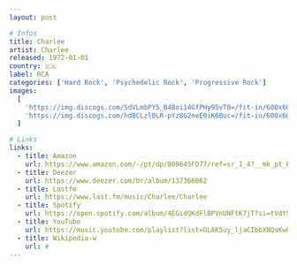 ```yaml
---
layout: post

# Infos
title: Charlee
artist: Charlee
released: 1972-01-01
country: 🇨🇦
label: RCA
categories: ['Hard Rock', 'Psychedelic Rock', 'Progressive Rock']
images:
  [
    'https://img.discogs.com/SdVLmbPY5_B4Boi14GfPHy95vT0=/fit-in/600x601/filters:strip_icc():format(jpeg):mode_rgb():quality(90)/discogs-images/R-3794674-1525408531-4762.jpeg.jpg',
    'https://img.discogs.com/hd8CLzl0LR-pYz8G2neE0iK6Buc=/fit-in/600x601/filters:strip_icc():format(jpeg):mode_rgb():quality(90)/discogs-images/R-3794674-1525408567-8230.jpeg.jpg',
  ]

# Links
links:
  - title: Amazon
    url: https://www.amazon.com/-/pt/dp/B08645FD77/ref=sr_1_4?__mk_pt_BR=%C3%85M%C3%85%C5%BD%C3%95%C3%91&dchild=1&keywords=charlee&qid=1614825225&sr=8-4&tag=kvnol08-20
  - title: Deezer
    url: https://www.deezer.com/br/album/137366062
  - title: Lastfm
    url: https://www.last.fm/music/Charlee/Charlee
  - title: Spotify
    url: https://open.spotify.com/album/4EGidQKdFlBPVnUNFtK7jT?si=tVdY5HLRQeKWK8KwPKEUwQ
  - title: YouTube
    url: https://music.youtube.com/playlist?list=OLAK5uy_ljaCIbbXNQsKw0Kl0RztzoacZTheC7-pY
  - title: Wikipedia-w
    url: #
---
```

